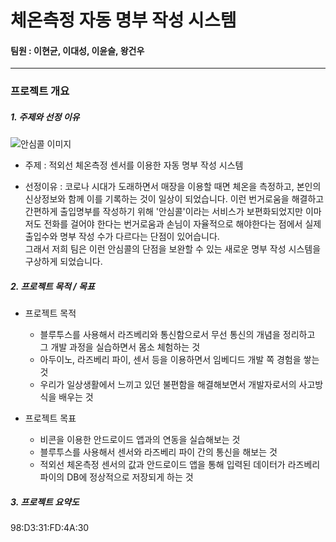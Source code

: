 # 체온측정 자동 명부 작성 시스템
#### 팀원 : 이현균, 이대성, 이윤슬, 왕건우

***

### 프로젝트 개요
##### 1. 주제와 선정 이유
![안심콜 이미지](https://user-images.githubusercontent.com/71279063/145179046-711d0a35-7b5e-49aa-bfb0-2e8bb00bcfcf.png)   
   
- 주제 : 적외선 체온측정 센서를 이용한 자동 명부 작성 시스템   

- 선정이유 : 코로나 시대가 도래하면서 매장을 이용할 때면 체온을 측정하고, 본인의 신상정보와 함께 이를 기록하는 것이 일상이 되었습니다. 이런 번거로움을 해결하고 간편하게 출입명부를 작성하기 위해 '안심콜'이라는 서비스가 보편화되었지만 이마저도 전화를 걸어야 한다는 번거로움과 손님이 자율적으로 해야한다는 점에서 실제 출입수와 명부 작성 수가 다르다는 단점이 있어습니다.   
 그래서 저희 팀은 이런 안심콜의 단점을 보완할 수 있는 새로운 명부 작성 시스템을 구상하게 되었습니다.   
##### 2. 프로젝트 목적 / 목표
- 프로젝트 목적
   * 블루투스를 사용해서 라즈베리와 통신함으로서 무선 통신의 개념을 정리하고 그 개발 과정을 실습하면서 몸소 체험하는 것
   * 아두이노, 라즈베리 파이, 센서 등을 이용하면서 임베디드 개발 쪽 경험을 쌓는 것
   * 우리가 일상생활에서 느끼고 있던 불편함을 해결해보면서 개발자로서의 사고방식을 배우는 것   
   
- 프로젝트 목표
  * 비콘을 이용한 안드로이드 앱과의 연동을 실습해보는 것
  * 블루투스를 사용해서 센서와 라즈베리 파이 간의 통신을 해보는 것
  * 적외선 체온측정 센서의 값과 안드로이드 앱을 통해 입력된 데이터가 라즈베리 파이의 DB에 정상적으로 저장되게 하는 것   
  
##### 3. 프로젝트 요약도
  

98:D3:31:FD:4A:30
